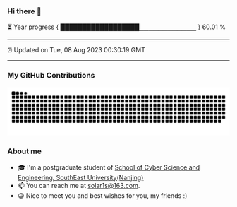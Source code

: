### Hi there 👋

⏳ Year progress { ██████████████████▁▁▁▁▁▁▁▁▁▁▁▁ } 60.01 %

---

⏰ Updated on Tue, 08 Aug 2023 00:30:19 GMT

---
### My GitHub Contributions    

![](https://raw.githubusercontent.com/chenzongyao200127/chenzongyao200127/main/assets/github-contribution-grid-snake.svg)          

### About me   

- 🎓 I'm a postgraduate student of [School of Cyber Science and Engineering, SouthEast University(Nanjing)](https://www.seu.edu.cn/)
- 📫 You can reach me at [solar1s@163.com](mailto:solar1s@163.com).
- 😀 Nice to meet you and best wishes for you, my friends :)  


